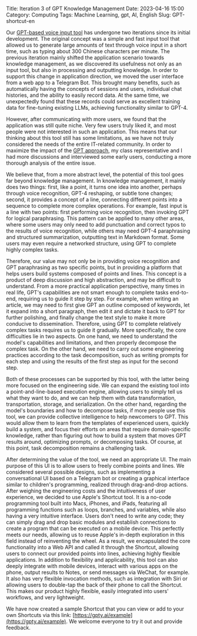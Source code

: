 Title: Iteration 3 of GPT Knowledge Management
Date: 2023-04-16 15:00
Category: Computing
Tags: Machine Learning, gpt, AI, English
Slug: GPT-shortcut-en

Our [GPT-based voice input tool](/GPT-API-usage-creation-en.html) has undergone two iterations since its initial development. The original concept was a simple and fast input tool that allowed us to generate large amounts of text through voice input in a short time, such as typing about 300 Chinese characters per minute. The previous iteration mainly shifted the application scenario towards knowledge management, as we discovered its usefulness not only as an input tool, but also in processing and outputting knowledge. In order to support this change in application direction, we moved the user interface from a web app to a Telegram Bot. This brought many benefits, such as automatically having the concepts of sessions and users, individual chat histories, and the ability to easily record data. At the same time, we unexpectedly found that these records could serve as excellent training data for fine-tuning existing LLMs, achieving functionality similar to GPT-4.

However, after communicating with more users, we found that the application was still quite niche. Very few users truly liked it, and most people were not interested in such an application. This means that our thinking about this tool still has some limitations, as we have not truly considered the needs of the entire IT-related community. In order to maximize the impact of the [GPT approach](/ai-it-impact-en.html), my class representative and I had more discussions and interviewed some early users, conducting a more thorough analysis of the entire issue.

We believe that, from a more abstract level, the potential of this tool goes far beyond knowledge management. In knowledge management, it mainly does two things: first, like a point, it turns one idea into another, perhaps through voice recognition, GPT-4 reshaping, or subtle tone changes; second, it provides a concept of a line, connecting different points into a sequence to complete more complex operations. For example, fast input is a line with two points: first performing voice recognition, then invoking GPT for logical paraphrasing. This pattern can be applied to many other areas, where some users may only need to add punctuation and correct typos to the results of voice recognition, while others may need GPT-4 paraphrasing and structured summarization, outputting text in Markdown format. Some users may even require a networked structure, using GPT to complete highly complex tasks.

Therefore, our value may not only be in providing voice recognition and GPT paraphrasing as two specific points, but in providing a platform that helps users build systems composed of points and lines. This concept is a product of deep discussion and high abstraction, and may be difficult to understand. From a more practical application perspective, many times in real life, GPT's capabilities are not smart enough to complete tasks end-to-end, requiring us to guide it step by step. For example, when writing an article, we may need to first give GPT an outline composed of keywords, let it expand into a short paragraph, then edit it and dictate it back to GPT for further polishing, and finally change the text style to make it more conducive to dissemination. Therefore, using GPT to complete relatively complex tasks requires us to guide it gradually. More specifically, the core difficulties lie in two aspects. On one hand, we need to understand the model's capabilities and limitations, and then properly decompose the complex task. On the other hand, we need to carry out some engineering practices according to the task decomposition, such as writing prompts for each step and using the results of the first step as input for the second step.

Both of these processes can be supported by this tool, with the latter being more focused on the engineering side. We can expand the existing tool into a point-and-line-based execution engine, allowing users to simply tell us what they want to do, and we can help them with data transformation, transportation, storage, and serialization. On the other hand, regarding the model's boundaries and how to decompose tasks, if more people use this tool, we can provide collective intelligence to help newcomers to GPT. This would allow them to learn from the templates of experienced users, quickly build a system, and focus their efforts on areas that require domain-specific knowledge, rather than figuring out how to build a system that moves GPT results around, optimizing prompts, or decomposing tasks. Of course, at this point, task decomposition remains a challenging task.

After determining the value of the tool, we need an appropriate UI. The main purpose of this UI is to allow users to freely combine points and lines. We considered several possible designs, such as implementing a conversational UI based on a Telegram bot or creating a graphical interface similar to children's programming, realized through drag-and-drop actions. After weighing the engineering costs and the intuitiveness of user experience, we decided to use Apple's Shortcut tool. It is a no-code programming tool built into Macs, iPhones, and iPads, featuring all programming functions such as loops, branches, and variables, while also having a very intuitive interface. Users don't need to write any code; they can simply drag and drop basic modules and establish connections to create a program that can be executed on a mobile device. This perfectly meets our needs, allowing us to reuse Apple's in-depth exploration in this field instead of reinventing the wheel. As a result, we encapsulated the core functionality into a Web API and called it through the Shortcut, allowing users to connect our provided points into lines, achieving highly flexible applications. In addition to flexibility and applicability, this tool can also deeply integrate with mobile devices, interact with various apps on the phone, output results to Notes, or send messages via WeChat, for example. It also has very flexible invocation methods, such as integration with Siri or allowing users to double-tap the back of their phone to call the Shortcut. This makes our product highly flexible, easily integrated into users' workflows, and very lightweight.

We have now created a sample Shortcut that you can view or add to your own Shortcuts via this link: [https://gpty.ai/example](https://gpty.ai/example). We welcome everyone to try it out and provide feedback.